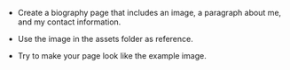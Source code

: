 * Create a biography page that includes an image, a paragraph about me, and my contact information. 

* Use the image in the assets folder as reference.

* Try to make your page look like the example image.
